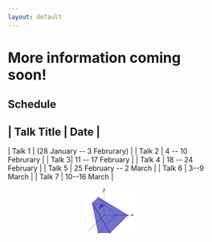 ```yaml
---
layout: default
---
```


<head>
  <meta name="viewport" content="width=device-width, initial-scale=1">
   <style>
  * {
    box-sizing: border-box;
  }
.front_page_pic {
    width: 25%;
    border-radius: 25px;
    margin-left: auto;
    margin-right: auto;
    display: block;
} 
  </style>
</head>

<h1>More information coming soon!</h1>

## Schedule

| Talk Title | Date |
---------------------
| Talk 1 | (28 January -- 3 Februrary) |
| Talk 2 | 4 -- 10 Februrary |
| Talk 3| 11 -- 17 February |
| Talk 4 | 18 -- 24 February |
| Talk 5 | 25 February -- 2 March |
| Talk 6 | 3--9 March  |
| Talk 7 | 10--16 March |

<img src="polytope.png" class="front_page_pic">
